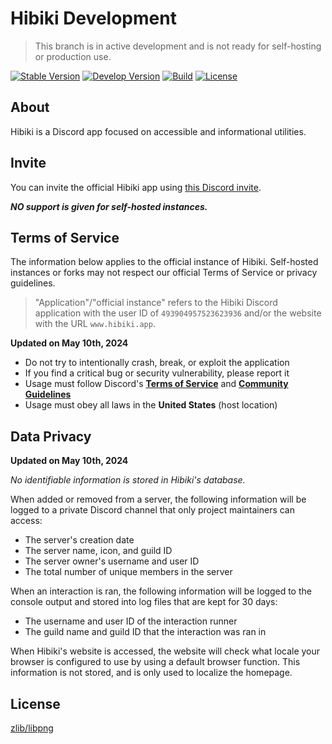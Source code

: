 # Hibiki Development

> This branch is in active development and is not ready for self-hosting or production use.

[![Stable Version][badge-stable-version]][version]
[![Develop Version][badge-develop-version]][version]
[![Build][badge-workflow]][workflow]
[![License][badge-license]][license]

## About

Hibiki is a Discord app focused on accessible and informational utilities.

## Invite

You can invite the official Hibiki app using [this Discord invite][invite].

**_NO support is given for self-hosted instances._**

## Terms of Service

The information below applies to the official instance of Hibiki. Self-hosted instances or forks may not respect our official Terms of Service or privacy guidelines.

> "Application"/"official instance" refers to the Hibiki Discord application with the user ID of `493904957523623936` and/or the website with the URL `www.hibiki.app`.

**Updated on May 10th, 2024**

- Do not try to intentionally crash, break, or exploit the application
- If you find a critical bug or security vulnerability, please report it
- Usage must follow Discord's **[Terms of Service][discord_tos]** and **[Community Guidelines][discord_cg]**
- Usage must obey all laws in the **United States** (host location)

## Data Privacy

**Updated on May 10th, 2024**

_No identifiable information is stored in Hibiki's database._

When added or removed from a server, the following information will be logged to a private Discord channel that only project maintainers can access:

- The server's creation date
- The server name, icon, and guild ID
- The server owner's username and user ID
- The total number of unique members in the server

When an interaction is ran, the following information will be logged to the console output and stored into log files that are kept for 30 days:

- The username and user ID of the interaction runner
- The guild name and guild ID that the interaction was ran in

When Hibiki's website is accessed, the website will check what locale your browser is configured to use by using a default browser function. This information is not stored, and is only used to localize the homepage.

## License

[zlib/libpng][license]

[badge-stable-version]: https://img.shields.io/github/package-json/v/espimarisa/hibiki/main?color=blue "Shields.io badge showing the latest production version."
[badge-develop-version]: https://img.shields.io/github/package-json/v/espimarisa/hibiki/develop?color=red "Shields.io badge showing the latest development version."
[badge-license]: https://img.shields.io/badge/license-zlib-orange.svg "Shields.io badge displaying the zlib license."
[badge-workflow]: https://img.shields.io/github/actions/workflow/status/espimarisa/hibiki/push.yml?branch=develop "Shields.io badge showing the latest workflow status."
[discord_tos]: https://discord.com/terms "A link to Discord's Terms of Service."
[discord_cg]: https://discord.com/guidelines "A link to Discord's Community Guidelines."
[espi-discord]: https://discord.com/users/647269760782041133 "A link to the project maintainer's Discord profile."
[espi-email]: mailto:contact@espi.me "A link to email the primary project maintainer."
[espi-telegram]: https://t.me/espimarisa "A link to message the primary project maintainer on Telegram."
[invite]: https://discord.com/oauth2/authorize?&client_id=493904957523623936&scope=bot%20applications.commands&permissions=28307378007798 "An invite for the official instance of Hibiki."
[license]: LICENSE.md "A link to the LICENSE.md file containing the zlib/libpng license."
[workflow]: https://github.com/espimarisa/hibiki/actions?query=workflow%3Apush "GitHub workflow showing the latest push status."
[version]: https://github.com/espimarisa/hibiki/releases "GitHub releases list for Hibiki."
